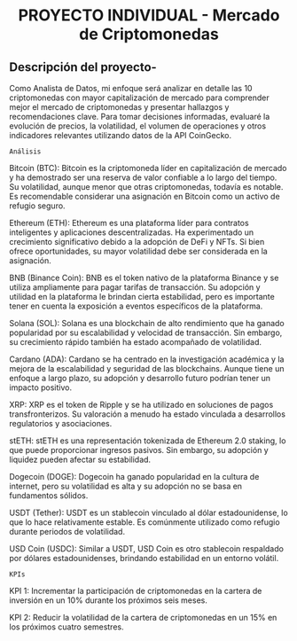 <h1 align='center'>
 <b>PROYECTO INDIVIDUAL - Mercado de Criptomonedas</b>
</h1>

## **Descripción del proyecto-**

Como Analista de Datos, mi enfoque será analizar en detalle las 10 criptomonedas con mayor capitalización de mercado para comprender mejor el mercado de criptomonedas y presentar hallazgos y recomendaciones clave. Para tomar decisiones informadas, evaluaré la evolución de precios, la volatilidad, el volumen de operaciones y otros indicadores relevantes utilizando datos de la API CoinGecko.

`Análisis` 

Bitcoin (BTC): Bitcoin es la criptomoneda líder en capitalización de mercado y ha demostrado ser una reserva de valor confiable a lo largo del tiempo. Su volatilidad, aunque menor que otras criptomonedas, todavía es notable. Es recomendable considerar una asignación en Bitcoin como un activo de refugio seguro.

Ethereum (ETH): Ethereum es una plataforma líder para contratos inteligentes y aplicaciones descentralizadas. Ha experimentado un crecimiento significativo debido a la adopción de DeFi y NFTs. Si bien ofrece oportunidades, su mayor volatilidad debe ser considerada en la asignación.

BNB (Binance Coin): BNB es el token nativo de la plataforma Binance y se utiliza ampliamente para pagar tarifas de transacción. Su adopción y utilidad en la plataforma le brindan cierta estabilidad, pero es importante tener en cuenta la exposición a eventos específicos de la plataforma.

Solana (SOL): Solana es una blockchain de alto rendimiento que ha ganado popularidad por su escalabilidad y velocidad de transacción. Sin embargo, su crecimiento rápido también ha estado acompañado de volatilidad.

Cardano (ADA): Cardano se ha centrado en la investigación académica y la mejora de la escalabilidad y seguridad de las blockchains. Aunque tiene un enfoque a largo plazo, su adopción y desarrollo futuro podrían tener un impacto positivo.

XRP: XRP es el token de Ripple y se ha utilizado en soluciones de pagos transfronterizos. Su valoración a menudo ha estado vinculada a desarrollos regulatorios y asociaciones.

stETH: stETH es una representación tokenizada de Ethereum 2.0 staking, lo que puede proporcionar ingresos pasivos. Sin embargo, su adopción y liquidez pueden afectar su estabilidad.

Dogecoin (DOGE): Dogecoin ha ganado popularidad en la cultura de internet, pero su volatilidad es alta y su adopción no se basa en fundamentos sólidos.

USDT (Tether): USDT es un stablecoin vinculado al dólar estadounidense, lo que lo hace relativamente estable. Es comúnmente utilizado como refugio durante periodos de volatilidad.

USD Coin (USDC): Similar a USDT, USD Coin es otro stablecoin respaldado por dólares estadounidenses, brindando estabilidad en un entorno volátil.

`KPIs`

KPI 1: Incrementar la participación de criptomonedas en la cartera de inversión en un 10% durante los próximos seis meses.

KPI 2: Reducir la volatilidad de la cartera de criptomonedas en un 15% en los próximos cuatro semestres.


